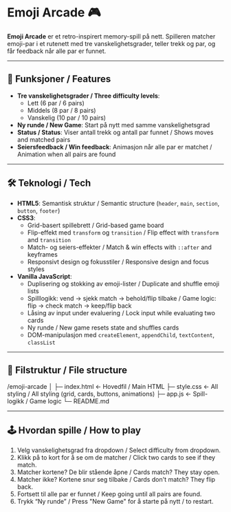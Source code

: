 # Emoji Arcade 🎮

**Emoji Arcade** er et retro-inspirert memory-spill på nett. Spilleren matcher emoji-par i et rutenett med tre vanskelighetsgrader, teller trekk og par, og får feedback når alle par er funnet.  

---

## 🎯 Funksjoner / Features

- **Tre vanskelighetsgrader / Three difficulty levels**:  
  - Lett (6 par / 6 pairs)  
  - Middels (8 par / 8 pairs)  
  - Vanskelig (10 par / 10 pairs)  
- **Ny runde / New Game**: Start på nytt med samme vanskelighetsgrad  
- **Status / Status**: Viser antall trekk og antall par funnet / Shows moves and matched pairs  
- **Seiersfeedback / Win feedback**: Animasjon når alle par er matchet / Animation when all pairs are found  

---

## 🛠️ Teknologi / Tech

- **HTML5**: Semantisk struktur / Semantic structure (`header`, `main`, `section`, `button`, `footer`)  
- **CSS3**:  
  - Grid-basert spillebrett / Grid-based game board  
  - Flip-effekt med `transform` og `transition` / Flip effect with `transform` and `transition`  
  - Match- og seiers-effekter / Match & win effects with `::after` and keyframes  
  - Responsivt design og fokusstiler / Responsive design and focus styles  
- **Vanilla JavaScript**:  
  - Duplisering og stokking av emoji-lister / Duplicate and shuffle emoji lists  
  - Spilllogikk: vend → sjekk match → behold/flip tilbake / Game logic: flip → check match → keep/flip back  
  - Låsing av input under evaluering / Lock input while evaluating two cards  
  - Ny runde / New game resets state and shuffles cards  
  - DOM-manipulasjon med `createElement`, `appendChild`, `textContent`, `classList`  

---

## 📁 Filstruktur / File structure
/emoji-arcade
│
├─ index.html ← Hovedfil / Main HTML
├─ style.css ← All styling / All styling (grid, cards, buttons, animations)
├─ app.js ← Spill-logikk / Game logic
└─ README.md

---

## 🕹️ Hvordan spille / How to play

1. Velg vanskelighetsgrad fra dropdown / Select difficulty from dropdown.  
2. Klikk på to kort for å se om de matcher / Click two cards to see if they match.  
3. Matcher kortene? De blir stående åpne / Cards match? They stay open.  
4. Matcher ikke? Kortene snur seg tilbake / Cards don't match? They flip back.  
5. Fortsett til alle par er funnet / Keep going until all pairs are found.  
6. Trykk “Ny runde” / Press "New Game" for å starte på nytt / to restart.
